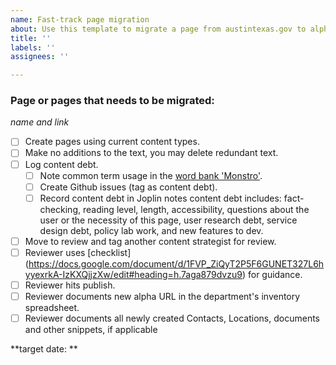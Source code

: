 ```yaml
---
name: Fast-track page migration
about: Use this template to migrate a page from austintexas.gov to alpha.austin.gov
title: ''
labels: ''
assignees: ''

---
```


### Page or pages that needs to be migrated:
*name and link*

- [ ]  Create pages using current content types.
- [ ]  Make no additions to the text, you may delete redundant text.
- [ ]  Log content debt.
    - [ ] Note common term usage in the [word bank 'Monstro'](https://docs.google.com/spreadsheets/d/1gEyX6ayn1TW7CQxngsMT9pej-egMWxCtxAzRWXAeLfM/edit#gid=0).
    - [ ] Create Github issues (tag as content debt).
    - [ ] Record content debt in Joplin notes content debt includes: fact-checking, reading level, length, accessibility, questions about the user or the necessity of this page, user research debt, service design debt, policy lab work, and new features to dev.
- [ ]  Move to review and tag another content strategist for review.
- [ ]  Reviewer uses [checklist] (https://docs.google.com/document/d/1FVP_ZiQyT2P5F6GUNET327L6hyyexrkA-IzKXQjjzXw/edit#heading=h.7aga879dvzu9) for guidance.
- [ ]  Reviewer hits publish.
- [ ]  Reviewer documents new alpha URL in the department's inventory spreadsheet.
- [ ]  Reviewer documents all newly created Contacts, Locations, documents and other snippets, if applicable

**target date: **
